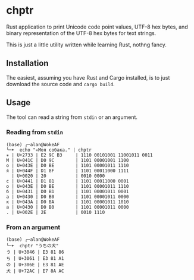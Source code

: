 # chptr

Rust application to print Unicode code point values, UTF-8 hex bytes, and binary representation of the UTF-8 hex bytes for text strings.

This is just a little utility written while learning Rust, nothng fancy.

## Installation

The easiest, assuming you have Rust and Cargo installed, is to just download the source code and `cargo build`.

## Usage

The tool can read a string from `stdin` or an argument.

### Reading from `stdin`

```shell
(base) ╭─alan@WokeAF
╰─➤  echo "✳Моя собака." | chptr
✳ | U+2733 | E2 9C B3     | 1110 00101001 11001011 0011
М | U+041C | D0 9C        | 1101 00001001 1100
о | U+043E | D0 BE        | 1101 00001011 1110
я | U+044F | D1 8F        | 1101 00011000 1111
  | U+0020 | 20           | 0010 0000
с | U+0441 | D1 81        | 1101 00011000 0001
о | U+043E | D0 BE        | 1101 00001011 1110
б | U+0431 | D0 B1        | 1101 00001011 0001
а | U+0430 | D0 B0        | 1101 00001011 0000
к | U+043A | D0 BA        | 1101 00001011 1010
а | U+0430 | D0 B0        | 1101 00001011 0000
. | U+002E | 2E           | 0010 1110
```

### From an argument

```shell
(base) ╭─alan@WokeAF
╰─➤  chptr "うちの犬"
う | U+3046 | E3 81 86
ち | U+3061 | E3 81 A1
の | U+306E | E3 81 AE
犬 | U+72AC | E7 8A AC
```


